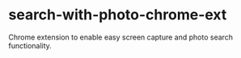 # search-with-photo-chrome-ext
Chrome extension to enable easy screen capture and photo search functionality.
